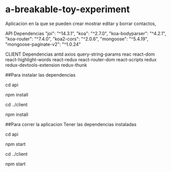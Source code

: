 # a-breakable-toy-experiment
Aplicacion en la que se pueden crear mostrar editar y borrar contactos,

API
  Dependencias
    "joi": "^14.3.1",
    "koa": "^2.7.0",
    "koa-bodyparser": "^4.2.1",
    "koa-router": "^7.4.0",
    "koa2-cors": "^2.0.6",
    "mongoose": "^5.4.19",
    "mongoose-paginate-v2": "^1.0.24"
    
CLIENT
  Dependencias
    antd
    axios
    query-string-params
    reac
    react-dom
    react-highlight-words
    react-redux
    react-router-dom
    react-scripts
    redux
    redux-devtools-extension
    redux-thunk

##Para instalar las dependencias

cd api

npm install

cd ../client

npm install

##Para correr la aplicacion
  Tener las dependencias instaladas
  
  cd api
  
  npm start

  cd ../client
  
  npm start
